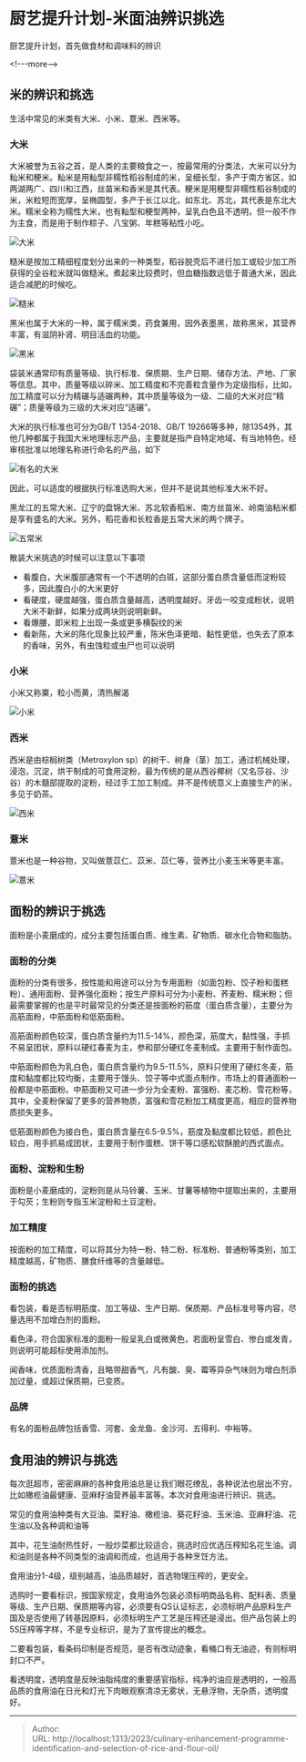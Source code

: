 # 厨艺提升计划-米面油辨识挑选


厨艺提升计划，首先做食材和调味料的辨识

&lt;!---more--&gt;

## 米的辨识和挑选

生活中常见的米类有大米、小米、薏米、西米等。

### 大米

大米被誉为五谷之首，是人类的主要粮食之一，按最常用的分类法，大米可以分为籼米和粳米。籼米是用籼型非糯性稻谷制成的米，呈细长型，多产于南方省区，如两湖两广、四川和江西，丝苗米和香米是其代表。粳米是用粳型非糯性稻谷制成的米，米粒短而宽厚，呈椭圆型，多产于长江以北，如东北、苏北，其代表是东北大米。糯米全称为糯性大米，也有籼型和粳型两种，呈乳白色且不透明，但一般不作为主食，而是用于制作粽子、八宝粥、年糕等粘性小吃。

![大米](https://picped-1301226557.cos.ap-beijing.myqcloud.com/SH_20230527_大米.jpg)

糙米是按加工精细程度划分出来的一种类型，稻谷脱壳后不进行加工或较少加工所获得的全谷粒米就叫做糙米。煮起来比较费时，但血糖指数远低于普通大米，因此适合减肥的时候吃。

![糙米](https://picped-1301226557.cos.ap-beijing.myqcloud.com/SH_20230527_糙米.jpg)

黑米也属于大米的一种，属于糯米类，药食兼用，因外表墨黑，故称黑米，其营养丰富，有滋阴补肾、明目活血的功能。

![黑米](https://picped-1301226557.cos.ap-beijing.myqcloud.com/SH_20230527_黑米.jpg)

袋装米通常印有质量等级、执行标准、保质期、生产日期、储存方法、产地、厂家等信息。其中，质量等级以碎米、加工精度和不完善粒含量作为定级指标，比如，加工精度可以分为精碾与适碾两种，其中质量等级为一级、二级的大米对应“精碾”；质量等级为三级的大米对应“适碾”。

大米的执行标准也可分为GB/T 1354-2018、GB/T 19266等多种，除1354外，其他几种都属于我国大米地理标志产品，主要就是指产自特定地域、有当地特色，经审核批准以地理名称进行命名的产品，如下

![有名的大米](https://picped-1301226557.cos.ap-beijing.myqcloud.com/SH_20230527_有名的大米.jpg)

因此，可以适度的根据执行标准选购大米，但并不是说其他标准大米不好。

黑龙江的五常大米、辽宁的盘锦大米、苏北软香稻米、南方丝苗米、岭南油粘米都是享有盛名的大米。另外，稻花香和长粒香是五常大米的两个牌子。

![五常米](https://picped-1301226557.cos.ap-beijing.myqcloud.com/SH_20230527_五常米.jpg)

散装大米挑选的时候可以注意以下事项

- 看腹白，大米腹部通常有一个不透明的白斑，这部分蛋白质含量低而淀粉较多，因此腹白小的大米更好
- 看硬度，硬度越强，蛋白质含量越高，透明度越好。牙齿一咬变成粉状，说明大米不新鲜，如果分成两块则说明新鲜。
- 看爆腰，即米粒上出现一条或更多横裂纹的米
- 看新陈，大米的陈化现象比较严重，陈米色泽更暗、黏性更低，也失去了原本的香味，另外，有虫蚀粒或虫尸也可以说明

### 小米

小米又称粟，粒小而黄，清热解渴

![小米](https://picped-1301226557.cos.ap-beijing.myqcloud.com/SH_20230527_小米.jpg)

### 西米

西米是由棕榈树类（Metroxylon sp）的树干、树身（茎）加工，通过机械处理，浸泡，沉淀，烘干制成的可食用淀粉，最为传统的是从西谷椰树（又名莎谷、沙谷）的木髓部提取的淀粉，经过手工加工制成。并不是传统意义上直接生产的米，多见于奶茶。

![西米](https://picped-1301226557.cos.ap-beijing.myqcloud.com/SH_20230527_西米.jpg)

### 薏米

薏米也是一种谷物，又叫做薏苡仁、苡米、苡仁等，营养比小麦玉米等更丰富。

![薏米](https://picped-1301226557.cos.ap-beijing.myqcloud.com/SH_20230527_薏米.jpg)

## 面粉的辨识于挑选

面粉是小麦磨成的，成分主要包括蛋白质、维生素、矿物质、碳水化合物和脂肪。

### 面粉的分类

面粉的分类有很多，按性能和用途可以分为专用面粉（如面包粉、饺子粉和蛋糕粉）、通用面粉、营养强化面粉；按生产原料可分为小麦粉、荞麦粉、糯米粉；但最需要掌握的也是平时最常见的分类还是按面粉的筋度（蛋白质含量），主要分为高筋面粉，中筋面粉和低筋面粉。

高筋面粉颜色较深，蛋白质含量约为11.5-14%，颜色深，筋度大，黏性强，手抓不易呈团状，原料以硬红春麦为主，参和部分硬红冬麦制成。主要用于制作面包。

中筋面粉颜色为乳白色，蛋白质含量约为9.5-11.5%，原料只使用了硬红冬麦，筋度和黏度都比较均衡，主要用于馒头、饺子等中式面点制作，市场上的普通面粉一般都是中筋面粉。中筋面粉又可进一步分为全麦粉、富强粉、麦芯粉、雪花粉等，其中，全麦粉保留了更多的营养物质，富强和雪花粉加工精度更高，相应的营养物质损失更多。

低筋面粉颜色为接白色，蛋白质含量在6.5-9.5%，筋度及黏度都比较低，颜色比较白，用手抓易成团状，主要用于制作蛋糕、饼干等口感松软酥脆的西式面点。

### 面粉、淀粉和生粉

面粉是小麦磨成的，淀粉则是从马铃薯、玉米、甘薯等植物中提取出来的，主要用于勾芡；生粉则专指玉米淀粉和土豆淀粉。

### 加工精度

按面粉的加工精度，可以将其分为特一粉、特二粉、标准粉、普通粉等类别，加工精度越高，矿物质、膳食纤维等的含量越低。

### 面粉的挑选

看包装，看是否标明筋度、加工等级、生产日期、保质期、产品标准号等内容，尽量选用不加增白剂的面粉。

看色泽，符合国家标准的面粉一般呈乳白或微黄色，若面粉呈雪白、惨白或发青，则说明可能超标使用添加剂。

闻香味，优质面粉清香，且略带甜香气，凡有酸、臭、霉等异杂气味则为增白剂添加过量，或超过保质期，已变质。

### 品牌

有名的面粉品牌包括香雪、河套、金龙鱼、金沙河、五得利、中裕等。

## 食用油的辨识与挑选

每次逛超市，密密麻麻的各种食用油总是让我们眼花缭乱，各种说法也层出不穷，比如橄榄油最健康、亚麻籽油营养最丰富等。本次对食用油进行辨识、挑选。

常见的食用油种类有大豆油、菜籽油、橄榄油、葵花籽油、玉米油、亚麻籽油、花生油以及各种调和油等 

其中，花生油耐热性好，一般炒菜都比较适合，挑选时应优选压榨知名花生油。调和油则是各种不同类型的油调和而成，也适用于各种烹饪方法。

食用油分1-4级，级别越高，油品质越好，首选物理压榨的，更安全。

选购时一要看标识，按国家规定，食用油外包装必须标明商品名称、配料表、质量等级、生产日期、保质期等内容，必须要有QS认证标志，必须标明产品原料生产国及是否使用了转基因原料，必须标明生产工艺是压榨还是浸出。但产品包装上的5S压榨等字样，不是专业标识，是为了宣传提出的概念。

二要看包装，看条码印制是否规范，是否有改动迹象，看桶口有无油迹，有则标明封口不严。



看透明度，透明度是反映油脂纯度的重要感官指标，纯净的油应是透明的，一般高品质的食用油在日光和灯光下肉眼观察清凉无雾状，无悬浮物，无杂质，透明度好。


---

> Author:   
> URL: http://localhost:1313/2023/culinary-enhancement-programme-identification-and-selection-of-rice-and-flour-oil/  

